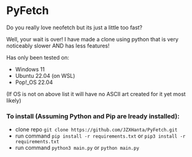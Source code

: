 # PyFetch

Do you really love neofetch but its just a little too fast?

Well, your wait is over! I have made a clone using python that is very noticeably slower AND has less features!

Has only been tested on:
  - Windows 11
  - Ubuntu 22.04 (on WSL)
  - Pop!_OS 22.04

  (If OS is not on above list it will have no ASCII art created for it yet most likely)



### To install (Assuming Python and Pip are lready installed):
  - clone repo ```git clone https://github.com/JZXHanta/PyFetch.git```
  - run command ```pip install -r requirements.txt``` or ```pip3 install -r requirements.txt```
  - run command ```python3 main.py``` or ```python main.py```
